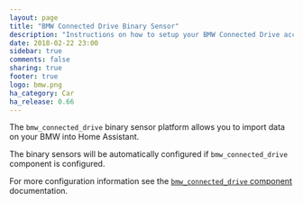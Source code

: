 ```yaml
---
layout: page
title: "BMW Connected Drive Binary Sensor"
description: "Instructions on how to setup your BMW Connected Drive account with Home Assistant."
date: 2018-02-22 23:00
sidebar: true
comments: false
sharing: true
footer: true
logo: bmw.png
ha_category: Car
ha_release: 0.66
---
```


The `bmw_connected_drive` binary sensor platform allows you to import data on your BMW into Home Assistant.

The binary sensors will be automatically configured if `bmw_connected_drive` component is configured.

For more configuration information see the [`bmw_connected_drive` component](/components/bmw_connected_drive/) documentation.
